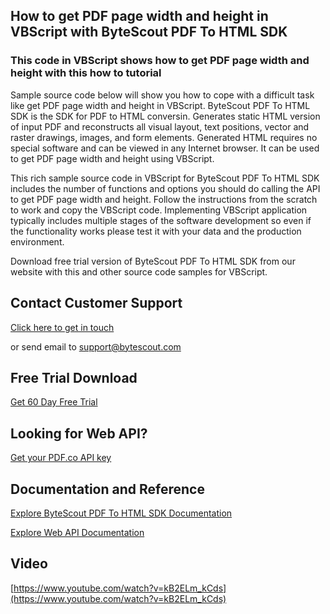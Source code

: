## How to get PDF page width and height in VBScript with ByteScout PDF To HTML SDK

### This code in VBScript shows how to get PDF page width and height with this how to tutorial

Sample source code below will show you how to cope with a difficult task like get PDF page width and height in VBScript. ByteScout PDF To HTML SDK is the SDK for PDF to HTML conversin. Generates static HTML version of input PDF and reconstructs all visual layout, text positions, vector and raster drawings, images, and form elements. Generated HTML requires no special software and can be viewed in any Internet browser. It can be used to get PDF page width and height using VBScript.

This rich sample source code in VBScript for ByteScout PDF To HTML SDK includes the number of functions and options you should do calling the API to get PDF page width and height. Follow the instructions from the scratch to work and copy the VBScript code. Implementing VBScript application typically includes multiple stages of the software development so even if the functionality works please test it with your data and the production environment.

Download free trial version of ByteScout PDF To HTML SDK from our website with this and other source code samples for VBScript.

## Contact Customer Support

[Click here to get in touch](https://bytescout.zendesk.com/hc/en-us/requests/new?subject=ByteScout%20PDF%20To%20HTML%20SDK%20Question)

or send email to [support@bytescout.com](mailto:support@bytescout.com?subject=ByteScout%20PDF%20To%20HTML%20SDK%20Question) 

## Free Trial Download

[Get 60 Day Free Trial](https://bytescout.com/download/web-installer?utm_source=github-readme)

## Looking for Web API? 

[Get your PDF.co API key](https://pdf.co/documentation/api?utm_source=github-readme)

## Documentation and Reference

[Explore ByteScout PDF To HTML SDK Documentation](https://bytescout.com/documentation/index.html?utm_source=github-readme)

[Explore Web API Documentation](https://pdf.co/documentation/api?utm_source=github-readme)

## Video

[https://www.youtube.com/watch?v=kB2ELm_kCds](https://www.youtube.com/watch?v=kB2ELm_kCds)